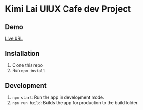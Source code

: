 # Kimi Lai UIUX Cafe dev Project


## Demo

[Live URL](#)


## Installation

1. Clone this repo
2. Run `npm install`

## Development

1. `npm start`: Run the app in development mode.
2. `npm run build`: Builds the app for production to the build folder.